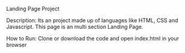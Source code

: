 Landing Page Project

Description:
Its an project made up of languages like HTML, CSS and Javascript. This page is an multi section Landing Page.

How to Run:
Clone or download the code and open index.html in your browser 
